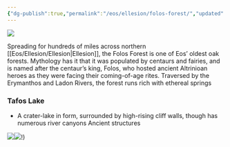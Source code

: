 ```yaml
---
{"dg-publish":true,"permalink":"/eos/ellesion/folos-forest/","updated":"2024-12-24T20:06:31.729-06:00"}
---
```


![](https://lh7-us.googleusercontent.com/7YNtjwL7iSaufu6Wp_OcXbcrHoN3wov86732y3doOh93U8ioETdGT3NG4kbZrRtSrNPYPW0nLYsaI-In0v5aENMaQEm8Ie0eiUEiviWsJVF3WPrlT2Dqv5exgRnp8D-Wfn5mkokbSE5PukLXCjARUpQ)

Spreading for hundreds of miles across northern [[Eos/Ellesion/Ellesion\|Ellesion]], the Folos Forest is one of Eos’ oldest oak forests. Mythology has it that it was populated by centaurs and fairies, and is named after the centaur’s king, Folos, who hosted ancient Altrinioan heroes as they were facing their coming-of-age rites. Traversed by the Erymanthos and Ladon Rivers, the forest runs rich with ethereal springs

### Tafos Lake
- A crater-lake in form, surrounded by high-rising cliff walls, though has numerous river canyons
Ancient structures

![](https://lh7-us.googleusercontent.com/Zx_w22bNk537bSTjc0WdQBzuWk7v2WQ_2rJJlDFoRpErx3zZELFUUPfXQMZpBflVRVrQBjyVk7FmM-6Y-8iUIwB-dRP8jkyWCVyF5uEQIcE5XfZZQ2mwg8sGCZ41MwgkGD9bfsfOcUvuy98ak56J2fU)![](https://lh7-us.googleusercontent.com/BHDt2Oc6eRBUq5_tt5KEKoHaaOJbaLrtw7bGsfQECaOjwcy5BXDocfYROa8XN2T91sT8VX7FFSHHGaN1faHmJZ3Qq199znimX8hcTPA3A_5lygKdMd_fU17mOhBWi_WC-yHzsP2VmKPUEFlVBZHIxp0)!)